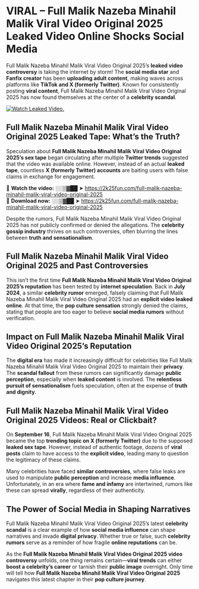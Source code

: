 # VIRAL – Full Malik Nazeba Minahil Malik Viral Video Original 2025 Leaked Video Online Shocks Social Media 

Full Malik Nazeba Minahil Malik Viral Video Original 2025’s **leaked video controversy** is taking the internet by storm! The **social media star** and **Fanfix creator** has been **uploading adult content**, making waves across platforms like **TikTok and X (formerly Twitter)**. Known for consistently posting **viral content**, Full Malik Nazeba Minahil Malik Viral Video Original 2025 has now found themselves at the center of a **celebrity scandal**.  

[![Watch Leaked Video.](https://miro.medium.com/v2/resize:fit:828/format:webp/1*cilzJN44JGOrTw9NJCrNHA.gif "Watch Leaked Video")](https://2k25fun.com/full-malik-nazeba-minahil-malik-viral-video-original-2025)

## **Full Malik Nazeba Minahil Malik Viral Video Original 2025 Leaked Tape: What’s the Truth?**  
Speculation about **Full Malik Nazeba Minahil Malik Viral Video Original 2025’s sex tape** began circulating after multiple **Twitter trends** suggested that the video was available online. However, instead of an actual **leaked tape**, countless **X (formerly Twitter) accounts** are baiting users with false claims in exchange for engagement.  

🔹 **Watch the video:** ░░▒▓██ ➤ https://2k25fun.com/full-malik-nazeba-minahil-malik-viral-video-original-2025  
🔹 **Download now:** ░░▒▓██ ➤ https://2k25fun.com/full-malik-nazeba-minahil-malik-viral-video-original-2025  

Despite the rumors, Full Malik Nazeba Minahil Malik Viral Video Original 2025 has not publicly confirmed or denied the allegations. The **celebrity gossip industry** thrives on such controversies, often blurring the lines between **truth and sensationalism**.  

## **Full Malik Nazeba Minahil Malik Viral Video Original 2025 and Past Controversies**  
This isn’t the first time **Full Malik Nazeba Minahil Malik Viral Video Original 2025’s reputation** has been tested by **internet speculation**. Back in **July 2024**, a similar **celebrity rumor** emerged, falsely claiming that Full Malik Nazeba Minahil Malik Viral Video Original 2025 had an **explicit video leaked online**. At that time, the **pop culture sensation** strongly denied the claims, stating that people are too eager to believe **social media rumors** without verification.  

## **Impact on Full Malik Nazeba Minahil Malik Viral Video Original 2025’s Reputation**  
The **digital era** has made it increasingly difficult for celebrities like Full Malik Nazeba Minahil Malik Viral Video Original 2025 to maintain their **privacy**. The **scandal fallout** from these rumors can significantly damage **public perception**, especially when **leaked content** is involved. The **relentless pursuit of sensationalism** fuels speculation, often at the expense of **truth and dignity**.  

## **Full Malik Nazeba Minahil Malik Viral Video Original 2025 Videos: Real or Clickbait?**  
On **September 16**, Full Malik Nazeba Minahil Malik Viral Video Original 2025 became the top **trending topic on X (formerly Twitter)** due to the supposed **leaked sex tape**. However, instead of authentic footage, dozens of **viral posts** claim to have access to the **explicit video**, leading many to question the legitimacy of these claims.  

Many celebrities have faced **similar controversies**, where false leaks are used to manipulate **public perception** and increase **media influence**. Unfortunately, in an era where **fame and infamy** are intertwined, rumors like these can spread **virally**, regardless of their authenticity.  

## **The Power of Social Media in Shaping Narratives**  
Full Malik Nazeba Minahil Malik Viral Video Original 2025’s latest **celebrity scandal** is a clear example of how **social media influence** can shape narratives and invade **digital privacy**. Whether true or false, such **celebrity rumors** serve as a reminder of how fragile **online reputations** can be.  

As the **Full Malik Nazeba Minahil Malik Viral Video Original 2025 video controversy** unfolds, one thing remains certain—**viral trends** can either **boost a celebrity’s career** or tarnish their **public image** overnight. Only time will tell how **Full Malik Nazeba Minahil Malik Viral Video Original 2025** navigates this latest chapter in their **pop culture journey**. 